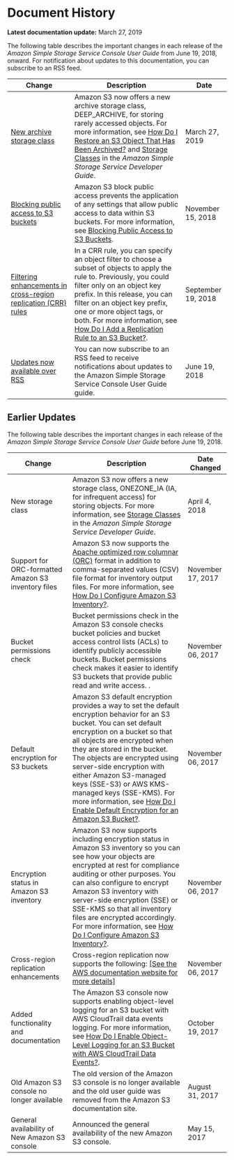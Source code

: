 # Document History<a name="document-history"></a>

**Latest documentation update:** March 27, 2019

The following table describes the important changes in each release of the *Amazon Simple Storage Service Console User Guide* from June 19, 2018, onward\. For notification about updates to this documentation, you can subscribe to an RSS feed\.

| Change | Description | Date | 
| --- |--- |--- |
| [ New archive storage class ](#document-history) | Amazon S3 now offers a new archive storage class, DEEP\_ARCHIVE, for storing rarely accessed objects\. For more information, see [ How Do I Restore an S3 Object That Has Been Archived?](https://docs.aws.amazon.com/AmazonS3/latest/user-guide/restore-archived-objects.html) and [Storage Classes](https://docs.aws.amazon.com/AmazonS3/latest/dev/storage-class-intro.html) in the *Amazon Simple Storage Service Developer Guide*\.  | March 27, 2019 | 
| [ Blocking public access to S3 buckets ](#document-history) |  Amazon S3 block public access prevents the application of any settings that allow public access to data within S3 buckets\. For more information, see [Blocking Public Access to S3 Buckets](https://docs.aws.amazon.com/AmazonS3/latest/user-guide/block-public-access.html)\.  | November 15, 2018 | 
| [ Filtering enhancements in cross\-region replication \(CRR\) rules ](#document-history) |  In a CRR rule, you can specify an object filter to choose a subset of objects to apply the rule to\. Previously, you could filter only on an object key prefix\. In this release, you can filter on an object key prefix, one or more object tags, or both\. For more information, see [How Do I Add a Replication Rule to an S3 Bucket?](https://docs.aws.amazon.com/AmazonS3/latest/user-guide/enable-replication.html)\.  | September 19, 2018 | 
| [Updates now available over RSS](#document-history) | You can now subscribe to an RSS feed to receive notifications about updates to the Amazon Simple Storage Service Console User Guide guide\. | June 19, 2018 | 

## Earlier Updates<a name="earlier-doc-history"></a>

The following table describes the important changes in each release of the *Amazon Simple Storage Service Console User Guide* before June 19, 2018\. 


| Change | Description | Date Changed | 
| --- | --- | --- | 
| New storage class  |  Amazon S3 now offers a new storage class, ONEZONE\_IA \(IA, for infrequent access\) for storing objects\. For more information, see [Storage Classes](https://docs.aws.amazon.com/AmazonS3/latest/dev/storage-class-intro.html) in the *Amazon Simple Storage Service Developer Guide*\.   |  April 4, 2018  | 
| Support for ORC\-formatted Amazon S3 inventory files | Amazon S3 now supports the [Apache optimized row columnar \(ORC\)](https://orc.apache.org/) format in addition to comma\-separated values \(CSV\) file format for inventory output files\. For more information, see [How Do I Configure Amazon S3 Inventory?](configure-inventory.md)\.  |  November 17, 2017 | 
| Bucket permissions check | Bucket permissions check in the Amazon S3 console checks bucket policies and bucket access control lists \(ACLs\) to identify publicly accessible buckets\. Bucket permissions check makes it easier to identify S3 buckets that provide public read and write access\. \.  |  November 06, 2017  | 
| Default encryption for S3 buckets |  Amazon S3 default encryption provides a way to set the default encryption behavior for an S3 bucket\. You can set default encryption on a bucket so that all objects are encrypted when they are stored in the bucket\. The objects are encrypted using server\-side encryption with either Amazon S3\-managed keys \(SSE\-S3\) or AWS KMS\-managed keys \(SSE\-KMS\)\. For more information, see [How Do I Enable Default Encryption for an Amazon S3 Bucket?](default-bucket-encryption.md)\.  |  November 06, 2017 | 
| Encryption status in Amazon S3 inventory | Amazon S3 now supports including encryption status in Amazon S3 inventory so you can see how your objects are encrypted at rest for compliance auditing or other purposes\. You can also configure to encrypt Amazon S3 inventory with server\-side encryption \(SSE\) or SSE\-KMS so that all inventory files are encrypted accordingly\. For more information, see [How Do I Configure Amazon S3 Inventory?](configure-inventory.md)\.  |  November 06, 2017 | 
| Cross\-region replication enhancements | Cross\-region replication now supports the following: [\[See the AWS documentation website for more details\]](http://docs.aws.amazon.com/AmazonS3/latest/user-guide/document-history.html)  |  November 06, 2017 | 
| Added functionality and documentation |  The Amazon S3 console now supports enabling object\-level logging for an S3 bucket with AWS CloudTrail data events logging\. For more information, see [How Do I Enable Object\-Level Logging for an S3 Bucket with AWS CloudTrail Data Events?](enable-cloudtrail-events.md)\.   |  October 19, 2017 | 
| Old Amazon S3 console no longer available |  The old version of the Amazon S3 console is no longer available and the old user guide was removed from the Amazon S3 documentation site\.   |  August 31, 2017 | 
| General availability of New Amazon S3 console |  Announced the general availability of the new Amazon S3 console\.   |  May 15, 2017  | 